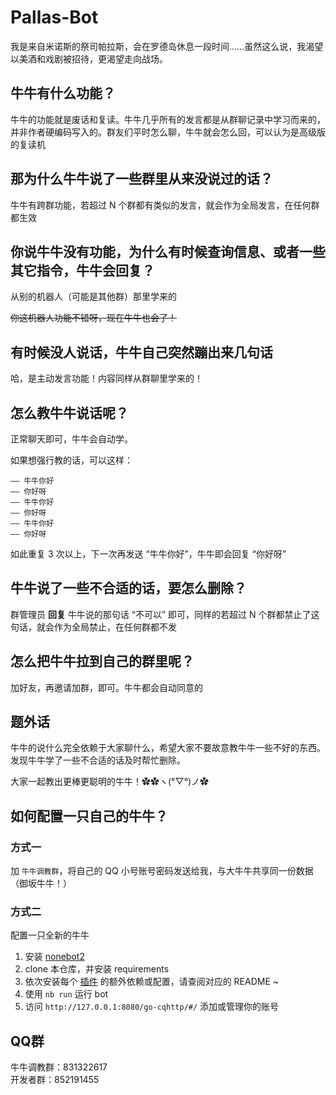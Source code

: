 # Pallas-Bot

我是来自米诺斯的祭司帕拉斯，会在罗德岛休息一段时间......虽然这么说，我渴望以美酒和戏剧被招待，更渴望走向战场。

## 牛牛有什么功能？

牛牛的功能就是废话和复读。牛牛几乎所有的发言都是从群聊记录中学习而来的，并非作者硬编码写入的。群友们平时怎么聊，牛牛就会怎么回，可以认为是高级版的复读机

## 那为什么牛牛说了一些群里从来没说过的话？

牛牛有跨群功能，若超过 N 个群都有类似的发言，就会作为全局发言，在任何群都生效

## 你说牛牛没有功能，为什么有时候查询信息、或者一些其它指令，牛牛会回复？

从别的机器人（可能是其他群）那里学来的

~~你这机器人功能不错呀，现在牛牛也会了！~~

## 有时候没人说话，牛牛自己突然蹦出来几句话

哈，是主动发言功能！内容同样从群聊里学来的！

## 怎么教牛牛说话呢？

正常聊天即可，牛牛会自动学。

如果想强行教的话，可以这样：

```text
—— 牛牛你好
—— 你好呀
—— 牛牛你好
—— 你好呀
—— 牛牛你好
—— 你好呀
```

如此重复 3 次以上，下一次再发送 “牛牛你好”，牛牛即会回复 “你好呀”

## 牛牛说了一些不合适的话，要怎么删除？

群管理员 **回复** 牛牛说的那句话 “不可以” 即可，同样的若超过 N 个群都禁止了这句话，就会作为全局禁止，在任何群都不发

## 怎么把牛牛拉到自己的群里呢？

加好友，再邀请加群，即可。牛牛都会自动同意的

## 题外话

牛牛的说什么完全依赖于大家聊什么，希望大家不要故意教牛牛一些不好的东西。发现牛牛学了一些不合适的话及时帮忙删除。

大家一起教出更棒更聪明的牛牛！✿✿ヽ(°▽°)ノ✿

## 如何配置一只自己的牛牛？

### 方式一

加 `牛牛调教群`，将自己的 QQ 小号账号密码发送给我，与大牛牛共享同一份数据（御坂牛牛！）

### 方式二

配置一只全新的牛牛

1. 安装 [nonebot2](https://github.com/nonebot/nonebot2)
2. clone 本仓库，并安装 requirements
3. 依次安装每个 [插件](src/plugins) 的额外依赖或配置，请查阅对应的 README ~
4. 使用 `nb run` 运行 bot
5. 访问 `http://127.0.0.1:8080/go-cqhttp/#/` 添加或管理你的账号

## QQ群

牛牛调教群：831322617  
开发者群：852191455
